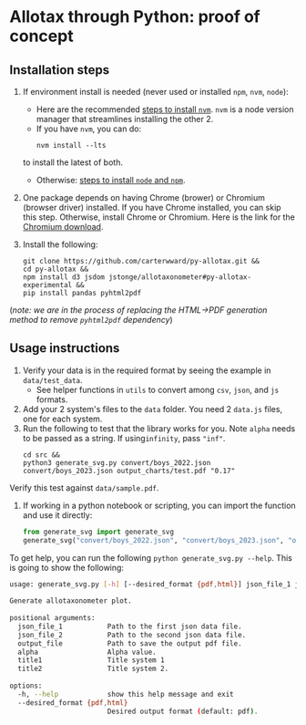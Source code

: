 # Allotax through Python: proof of concept

## Installation steps

1. If environment install is needed (never used or installed `npm`, `nvm`, `node`):
    - Here are the recommended [steps to install `nvm`](https://github.com/nvm-sh/nvm?tab=readme-ov-file#installing-and-updating). `nvm` is a node version manager that streamlines installing the other 2.
    - If you have `nvm`, you can do:
        ```shell
        nvm install --lts
        ```
    to install the latest of both.
    - Otherwise: [steps to install `node` and `npm`](https://docs.npmjs.com/downloading-and-installing-node-js-and-npm).
1. One package depends on having Chrome (brower) or Chromium (browser driver) installed. If you have Chrome installed, you can skip this step. Otherwise, install Chrome or Chromium.
Here is the link for the [Chromium download](https://www.chromium.org/getting-involved/download-chromium/).

1. Install the following:
    ```shell
    git clone https://github.com/carterwward/py-allotax.git &&
    cd py-allotax &&
    npm install d3 jsdom jstonge/allotaxonometer#py-allotax-experimental &&
    pip install pandas pyhtml2pdf
    ```
(*note: we are in the process of replacing the HTML->PDF generation method to remove `pyhtml2pdf` dependency*)

## Usage instructions
1. Verify your data is in the required format by seeing the example in `data/test_data`.
    - See helper functions in `utils` to convert among `csv`, `json`, and `js` formats.
1. Add your 2 system's files to the `data` folder. You need 2 `data.js` files, one for each system.
1. Run the following to test that the library works for you. Note `alpha` needs to be passed as a string. If using`infinity`, pass `"inf"`.
    ```shell
    cd src &&
    python3 generate_svg.py convert/boys_2022.json convert/boys_2023.json output_charts/test.pdf "0.17"
    ```
Verify this test against `data/sample.pdf`.
1. If working in a python notebook or scripting, you can import the function and use it directly:
    ```python
    from generate_svg import generate_svg
    generate_svg("convert/boys_2022.json", "convert/boys_2023.json", "output_charts/test.pdf", "0.17")
    ```

To get help, you can run the following `python generate_svg.py --help`. This is going to show the following:
```sh
usage: generate_svg.py [-h] [--desired_format {pdf,html}] json_file_1 json_file_2 output_file alpha title1 title2 
                                                                                                                  
Generate allotaxonometer plot.                                                                                    
                                                                                                                  
positional arguments:                                                                                             
  json_file_1           Path to the first json data file.                                                         
  json_file_2           Path to the second json data file.                                                        
  output_file           Path to save the output pdf file.                                                         
  alpha                 Alpha value.                                                                              
  title1                Title system 1                                                                            
  title2                Title system 2.                                                                           
                                                                                                                  
options:                                                                                                          
  -h, --help            show this help message and exit                                                           
  --desired_format {pdf,html}                                                                                     
                        Desired output format (default: pdf).
````

